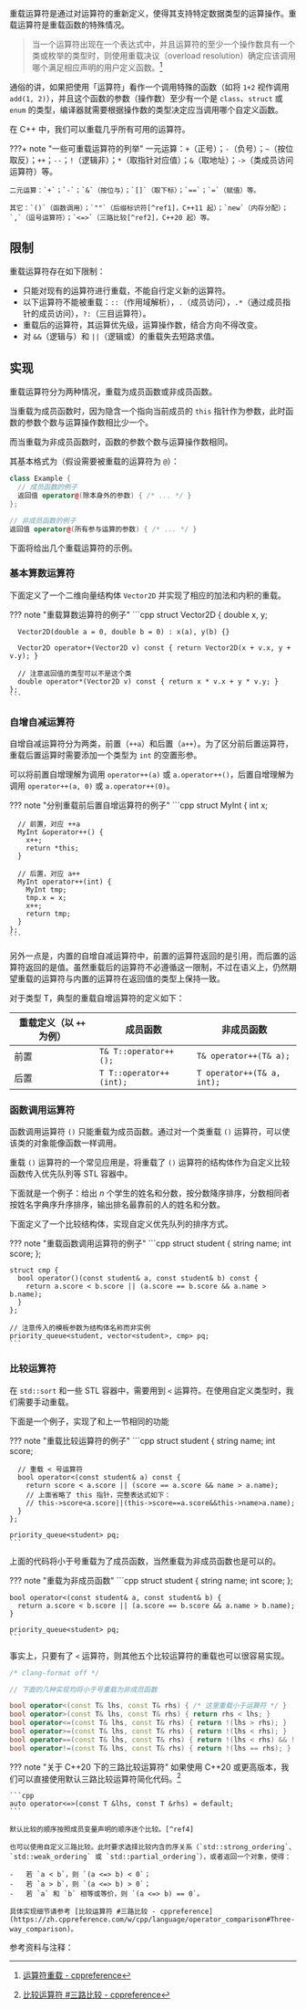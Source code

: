 重载运算符是通过对运算符的重新定义，使得其支持特定数据类型的运算操作。重载运算符是重载函数的特殊情况。

> 当一个运算符出现在一个表达式中，并且运算符的至少一个操作数具有一个类或枚举的类型时，则使用重载决议（overload resolution）确定应该调用哪个满足相应声明的用户定义函数。[^ref1]

通俗的讲，如果把使用「运算符」看作一个调用特殊的函数（如将 `1+2` 视作调用 `add(1, 2)`），并且这个函数的参数（操作数）至少有一个是 `class`、`struct` 或 `enum` 的类型，编译器就需要根据操作数的类型决定应当调用哪个自定义函数。

在 C++ 中，我们可以重载几乎所有可用的运算符。

???+ note "一些可重载运算符的列举"
    一元运算：`+`（正号）；`-`（负号）；`~`（按位取反）；`++`；`--`；`!`（逻辑非）；`*`（取指针对应值）；`&`（取地址）；`->`（类成员访问运算符）等。
    
    二元运算：`+`；`-`；`&`（按位与）；`[]`（取下标）；`==`；`=`（赋值）等。
    
    其它：`()`（函数调用）；`""`（后缀标识符[^ref1]，C++11 起）；`new`（内存分配）；`,`（逗号运算符）；`<=>`（三路比较[^ref2]，C++20 起）等。

## 限制

重载运算符存在如下限制：

-   只能对现有的运算符进行重载，不能自行定义新的运算符。
-   以下运算符不能被重载：`::`（作用域解析），`.`（成员访问），`.*`（通过成员指针的成员访问），`?:`（三目运算符）。
-   重载后的运算符，其运算优先级，运算操作数，结合方向不得改变。
-   对 `&&`（逻辑与）和 `||`（逻辑或）的重载失去短路求值。

## 实现

重载运算符分为两种情况，重载为成员函数或非成员函数。

当重载为成员函数时，因为隐含一个指向当前成员的 `this` 指针作为参数，此时函数的参数个数与运算操作数相比少一个。

而当重载为非成员函数时，函数的参数个数与运算操作数相同。

其基本格式为（假设需要被重载的运算符为 `@`）：

```cpp
class Example {
  // 成员函数的例子
  返回值 operator@(除本身外的参数) { /* ... */ }
};

// 非成员函数的例子
返回值 operator@(所有参与运算的参数) { /* ... */ }
```

下面将给出几个重载运算符的示例。

### 基本算数运算符

下面定义了一个二维向量结构体 `Vector2D` 并实现了相应的加法和内积的重载。

??? note "重载算数运算符的例子"
    ```cpp
    struct Vector2D {
      double x, y;
    
      Vector2D(double a = 0, double b = 0) : x(a), y(b) {}
    
      Vector2D operator+(Vector2D v) const { return Vector2D(x + v.x, y + v.y); }
    
      // 注意返回值的类型可以不是这个类
      double operator*(Vector2D v) const { return x * v.x + y * v.y; }
    };
    ```

### 自增自减运算符

自增自减运算符分为两类，前置（`++a`）和后置（`a++`）。为了区分前后置运算符，重载后置运算时需要添加一个类型为 `int` 的空置形参。

可以将前置自增理解为调用 `operator++(a)` 或 `a.operator++()`，后置自增理解为调用 `operator++(a, 0)` 或 `a.operator++(0)`。

??? note "分别重载前后置自增运算符的例子"
    ```cpp
    struct MyInt {
      int x;
    
      // 前置，对应 ++a
      MyInt &operator++() {
        x++;
        return *this;
      }
    
      // 后置，对应 a++
      MyInt operator++(int) {
        MyInt tmp;
        tmp.x = x;
        x++;
        return tmp;
      }
    };
    ```

另外一点是，内置的自增自减运算符中，前置的运算符返回的是引用，而后置的运算符返回的是值。虽然重载后的运算符不必遵循这一限制，不过在语义上，仍然期望重载的运算符与内置的运算符在返回值的类型上保持一致。

对于类型 T，典型的重载自增运算符的定义如下：

| 重载定义（以 `++` 为例） | 成员函数                    | 非成员函数                      |
| --------------- | ----------------------- | -------------------------- |
| 前置              | `T& T::operator++();`   | `T& operator++(T& a);`     |
| 后置              | `T T::operator++(int);` | `T operator++(T& a, int);` |

### 函数调用运算符

函数调用运算符 `()` 只能重载为成员函数。通过对一个类重载 `()` 运算符，可以使该类的对象能像函数一样调用。

重载 `()` 运算符的一个常见应用是，将重载了 `()` 运算符的结构体作为自定义比较函数传入优先队列等 STL 容器中。

下面就是一个例子：给出 $n$ 个学生的姓名和分数，按分数降序排序，分数相同者按姓名字典序升序排序，输出排名最靠前的人的姓名和分数。

下面定义了一个比较结构体，实现自定义优先队列的排序方式。

??? note "重载函数调用运算符的例子"
    ```cpp
    struct student {
      string name;
      int score;
    };
    
    struct cmp {
      bool operator()(const student& a, const student& b) const {
        return a.score < b.score || (a.score == b.score && a.name > b.name);
      }
    };
    
    // 注意传入的模板参数为结构体名称而非实例
    priority_queue<student, vector<student>, cmp> pq;
    ```

### 比较运算符

在 `std::sort` 和一些 STL 容器中，需要用到 `<` 运算符。在使用自定义类型时，我们需要手动重载。

下面是一个例子，实现了和上一节相同的功能

??? note "重载比较运算符的例子"
    ```cpp
    struct student {
      string name;
      int score;
    
      // 重载 < 号运算符
      bool operator<(const student& a) const {
        return score < a.score || (score == a.score && name > a.name);
        // 上面省略了 this 指针，完整表达式如下：
        // this->score<a.score||(this->score==a.score&&this->name>a.name);
      }
    };
    
    priority_queue<student> pq;
    ```

上面的代码将小于号重载为了成员函数，当然重载为非成员函数也是可以的。

??? note "重载为非成员函数"
    ```cpp
    struct student {
      string name;
      int score;
    };
    
    bool operator<(const student& a, const student& b) {
      return a.score < b.score || (a.score == b.score && a.name > b.name);
    }
    
    priority_queue<student> pq;
    ```

事实上，只要有了 `<` 运算符，则其他五个比较运算符的重载也可以很容易实现。

```cpp
/* clang-format off */

// 下面的几种实现均将小于号重载为非成员函数

bool operator<(const T& lhs, const T& rhs) { /* 这里重载小于运算符 */ }
bool operator>(const T& lhs, const T& rhs) { return rhs < lhs; }
bool operator<=(const T& lhs, const T& rhs) { return !(lhs > rhs); }
bool operator>=(const T& lhs, const T& rhs) { return !(lhs < rhs); }
bool operator==(const T& lhs, const T& rhs) { return !(lhs < rhs) && !(lhs > rhs); }
bool operator!=(const T& lhs, const T& rhs) { return !(lhs == rhs); }
```

??? note "关于 C++20 下的三路比较运算符"
    如果使用 C++20 或更高版本，我们可以直接使用默认三路比较运算符简化代码。[^ref3]
    
    ```cpp
    auto operator<=>(const T &lhs, const T &rhs) = default;
    ```
    
    默认比较的顺序按照成员变量声明的顺序逐个比较。[^ref4]
    
    也可以使用自定义三路比较。此时要求选择比较内含的序关系（`std::strong_ordering`、`std::weak_ordering` 或 `std::partial_ordering`），或者返回一个对象，使得：
    
    -   若 `a < b`，则 `(a <=> b) < 0`；
    -   若 `a > b`，则 `(a <=> b) > 0`；
    -   若 `a` 和 `b` 相等或等价，则 `(a <=> b) == 0`。
    
    具体实现细节请参考 [比较运算符 #三路比较 - cppreference](https://zh.cppreference.com/w/cpp/language/operator_comparison#Three-way_comparison)。

参考资料与注释：

[^ref1]: [运算符重载 - cppreference](https://zh.cppreference.com/w/cpp/language/operators)

[^ref2]: [用户定义字面量 - cppreference](https://zh.cppreference.com/w/cpp/language/user_literal)

[^ref3]: [比较运算符 #三路比较 - cppreference](https://zh.cppreference.com/w/cpp/language/operator_comparison#.E4.B8.89.E8.B7.AF.E6.AF.94.E8.BE.83)

[^ref4]: [默认比较 - cppreference](https://zh.cppreference.com/w/cpp/language/default_comparisons)
